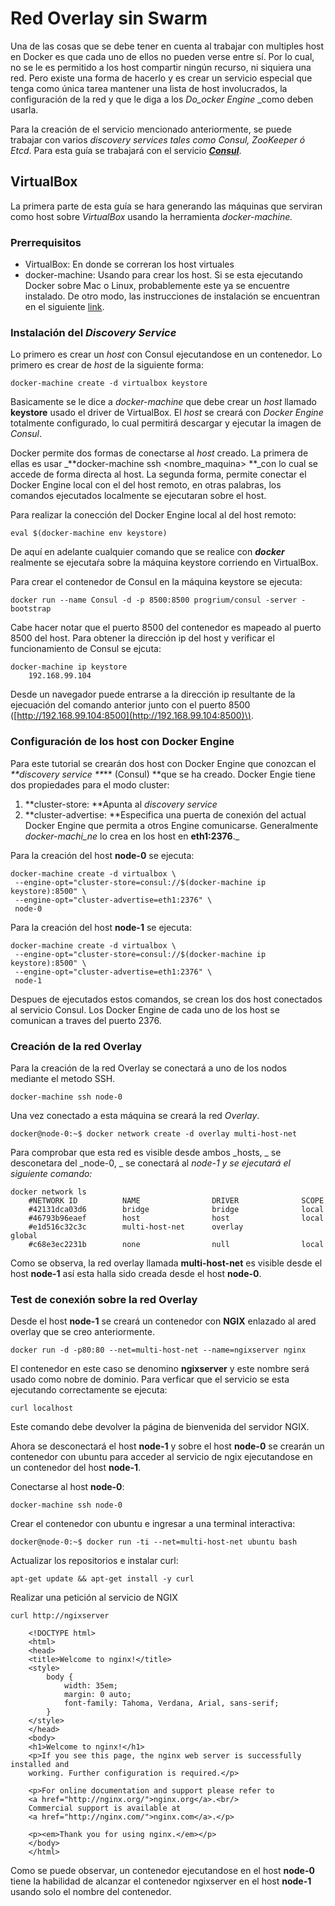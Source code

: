 # Red Overlay sin Swarm

Una de las cosas que se debe tener en cuenta al trabajar con multiples host en Docker es que cada uno de ellos no pueden verse entre sí. Por lo cual, no se le es permitido a los host compartir ningún recurso, ni siquiera una red. Pero existe una forma de hacerlo y es crear un servicio especial que tenga como única tarea mantener una lista de host involucrados, la configuración de la red y que le diga a los _Do\_ocker Engine_ \_como deben usarla.

Para la creación de el servicio mencionado anteriormente, se puede trabajar con varios _discovery services tales como Consul, ZooKeeper _ó_ Etcd_. Para esta guía se trabajará con el servicio [_**Consul**_](https://www.consul.io/).

## VirtualBox

La primera parte de esta guía se hara generando las máquinas que serviran como host sobre _VirtualBox_ usando la herramienta _docker-machine._

### Prerrequisitos

* VirtualBox: En donde se correran los host virtuales
* docker-machine: Usando para crear los host. Si se esta ejecutando Docker sobre Mac o Linux, probablemente este ya se encuentre instalado. De otro modo, las instrucciones de instalación se encuentran en el siguiente [link](https://docs.docker.com/machine/install-machine/).

### Instalación del _Discovery Service_

Lo primero es crear un _host_ con Consul ejecutandose en un contenedor. Lo primero es crear de _host_ de la siguiente forma:

```
docker-machine create -d virtualbox keystore
```

Basicamente se le dice a _docker-machine_ que debe crear un _host_ llamado **keystore** usado el driver de VirtualBox. El _host_ se creará con _Docker Engine_ totalmente configurado, lo cual permitirá descargar y ejecutar la imagen de _Consul_.

Docker permite dos formas de conectarse al _host_ creado. La primera de ellas es usar \_**docker-machine ssh &lt;nombre\_maquina&gt; **\_con lo cual se accede de forma directa al host. La segunda forma, permite conectar el  Docker Engine local con el del host remoto, en otras palabras, los comandos ejecutados localmente se ejecutaran sobre el host.

Para realizar la conección del Docker Engine local al del host remoto:

```
eval $(docker-machine env keystore)
```

De aquí en adelante cualquier comando que se realice con _**docker**_ realmente se ejecutaŕa sobre la máquina keystore corriendo en VirtualBox.

Para crear el contenedor de Consul en la máquina keystore se ejecuta:

```
docker run --name Consul -d -p 8500:8500 progrium/consul -server -bootstrap
```

Cabe hacer notar que el puerto 8500 del contenedor es mapeado al puerto 8500 del host. Para obtener la dirección ip del host y verificar el funcionamiento de Consul se ejcuta:

```
docker-machine ip keystore
    192.168.99.104
```

Desde un navegador puede entrarse a la dirección ip resultante de la ejecuación del comando anterior junto con el puerto 8500 \([http://192.168.99.104:8500](http://192.168.99.104:8500)\).

### Configuración de los host con Docker Engine

Para este tutorial se crearán dos host con Docker Engine que conozcan el _**discovery service **_** \(Consul\) **que se ha creado. Docker Engie tiene dos propiedades para el modo cluster:

1. **cluster-store: **Apunta al _discovery service_
2. **cluster-advertise: **Especifica una puerta de conexión del actual Docker Engine que permita a otros Engine comunicarse. Generalmente _docker-machi_ne_ lo crea en los host en **eth1:2376**._

Para la creación del host **node-0** se ejecuta:

```
docker-machine create -d virtualbox \
 --engine-opt="cluster-store=consul://$(docker-machine ip keystore):8500" \
 --engine-opt="cluster-advertise=eth1:2376" \
 node-0
```

Para la creación del host **node-1** se ejecuta:

```
docker-machine create -d virtualbox \
 --engine-opt="cluster-store=consul://$(docker-machine ip keystore):8500" \
 --engine-opt="cluster-advertise=eth1:2376" \
 node-1
```

Despues de ejecutados estos comandos, se crean los dos host conectados al servicio Consul. Los Docker Engine de cada uno de los host se comunican a traves del puerto 2376.

### Creación de la red Overlay

Para la creación de la red Overlay se conectará a uno de los nodos mediante el metodo SSH.

```
docker-machine ssh node-0
```

Una vez conectado a esta máquina se creará la red _Overlay_.

```
docker@node-0:~$ docker network create -d overlay multi-host-net
```

Para comprobar que esta red es visible desde ambos _hosts, _ se desconetara del _node-0, _ se conectará al _node-1 y se ejecutará el siguiente comando:_

```
docker network ls
    #NETWORK ID          NAME                DRIVER              SCOPE
    #42131dca03d6        bridge              bridge              local
    #46793b96eaef        host                host                local
    #e1d516c32c3c        multi-host-net      overlay             global
    #c68e3ec2231b        none                null                local
```

Como se observa, la red overlay llamada **multi-host-net** es visible desde el host **node-1** así esta halla sido creada desde el host **node-0**.

### Test de conexión sobre la red Overlay

Desde el host **node-1** se creará un contenedor con **NGIX** enlazado al ared overlay que se creo anteriormente.

```
docker run -d -p80:80 --net=multi-host-net --name=ngixserver nginx
```

El contenedor en este caso se denomino **ngixserver** y este nombre será usado como nobre de dominio. Para verficar que el servicio se esta ejecutando correctamente se ejecuta:

```
curl localhost
```

Este comando debe devolver la página de bienvenida del servidor NGIX.

Ahora se desconectará el host **node-1** y sobre el host **node-0** se crearán un contenedor con ubuntu para acceder al servicio de ngix ejecutandose en un contenedor del host **node-1**.

Conectarse al host **node-0**:

```
docker-machine ssh node-0
```

Crear el contenedor con ubuntu e ingresar a una terminal interactiva:

```
docker@node-0:~$ docker run -ti --net=multi-host-net ubuntu bash
```

Actualizar los repositorios e instalar curl:

```
apt-get update && apt-get install -y curl
```

Realizar una petición al servicio de NGIX

```
curl http://ngixserver

    <!DOCTYPE html>
    <html>
    <head>
    <title>Welcome to nginx!</title>
    <style>
        body {
            width: 35em;
            margin: 0 auto;
            font-family: Tahoma, Verdana, Arial, sans-serif;
        }
    </style>
    </head>
    <body>
    <h1>Welcome to nginx!</h1>
    <p>If you see this page, the nginx web server is successfully installed and
    working. Further configuration is required.</p>
    
    <p>For online documentation and support please refer to
    <a href="http://nginx.org/">nginx.org</a>.<br/>
    Commercial support is available at
    <a href="http://nginx.com/">nginx.com</a>.</p>
    
    <p><em>Thank you for using nginx.</em></p>
    </body>
    </html>
```

Como se puede observar, un contenedor ejecutandose en el host **node-0** tiene la habilidad de alcanzar el contenedor ngixserver en el host **node-1** usando solo el nombre del contenedor.







